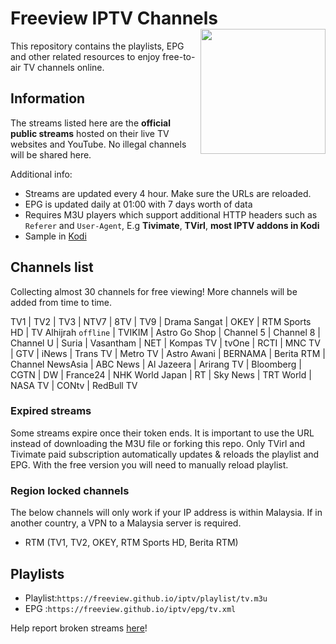 # Freeview IPTV Channels <img align="right" src="http://freeview.github.io/iptv/freeview.png" width="200">
This repository contains the playlists, EPG and other related resources to enjoy free-to-air TV channels online.

## Information
The streams listed here are the **official public streams** hosted on their live TV websites and YouTube. No illegal channels will be shared here.

Additional info:
* Streams are updated every 4 hour. Make sure the URLs are reloaded.
* EPG is updated daily at 01:00 with 7 days worth of data
* Requires M3U players which support additional HTTP headers such as `Referer` and `User-Agent`, E.g **Tivimate**, **TVirl**, **most IPTV addons in Kodi**
* Sample in [Kodi](https://www.youtube.com/watch?v=u5BUG6iQHUc)

## Channels list
Collecting almost 30 channels for free viewing! More channels will be added from time to time.

TV1 | TV2 | TV3 | NTV7 | 8TV | TV9 | Drama Sangat | OKEY | RTM Sports HD | TV Alhijrah `offline` | TVIKIM | Astro Go Shop  | Channel 5  | Channel 8  | Channel U  | Suria  | Vasantham  | NET | Kompas TV | tvOne | RCTI | MNC TV | GTV | iNews | Trans TV | Metro TV | Astro Awani  | BERNAMA  | Berita RTM | Channel NewsAsia  | ABC News | Al Jazeera | Arirang TV | Bloomberg  | CGTN | DW | France24 | NHK World Japan | RT | Sky News | TRT World | NASA TV | CONtv | RedBull TV

### Expired streams
Some streams expire once their token ends. It is important to use the URL instead of downloading the M3U file or forking this repo. Only TVirl and Tivimate paid subscription automatically updates & reloads the playlist and EPG. With the free version you will need to manually reload playlist.

### Region locked channels
The below channels will only work if your IP address is within Malaysia. If in another country, a VPN to a Malaysia server is required.
* RTM (TV1, TV2, OKEY, RTM Sports HD, Berita RTM)

## Playlists
* Playlist:`https://freeview.github.io/iptv/playlist/tv.m3u`
* EPG     :`https://freeview.github.io/iptv/epg/tv.xml`

Help report broken streams [here](https://github.com/freeview/iptv/issues/new)!
